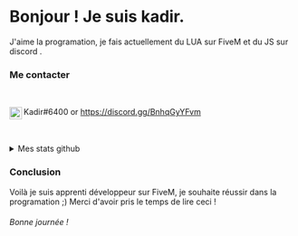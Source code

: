 # Bonjour ! Je suis kadir.

J'aime la programation, je fais actuellement du LUA sur FiveM et du JS sur discord .

### Me contacter

<br/>

<img align="left" alt="My discord" width="22px" src="https://cdn.jsdelivr.net/npm/simple-icons@v3/icons/discord.svg"> Kadir#6400 or https://discord.gg/BnhqGyYFvm
 
 <br />

<br/>

<details> 
  <summary>Mes stats github</summary>

  <br />
  
  [![Kadir github stats](https://github-readme-stats.vercel.app/api?username=Kadir-FiveM)](https://github.com/Kadir-FiveM?tab=repositories)

  [![Top Langs](https://github-readme-stats.vercel.app/api/top-langs/?username=Kadir-FiveM)](https://github.com/Kadir-FiveM?tab=repositories)
  
</details>

### Conclusion

Voilà je suis apprenti développeur sur FiveM, je souhaite réussir dans la programation ;)
Merci d'avoir pris le temps de lire ceci ! 

###### Bonne journée !
